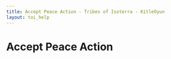 ```yaml
---
title: Accept Peace Action - Tribes of Isoterra - KitleOyun
layout: toi_help
---
```


<h1 class="h1">Accept Peace Action</h1>

